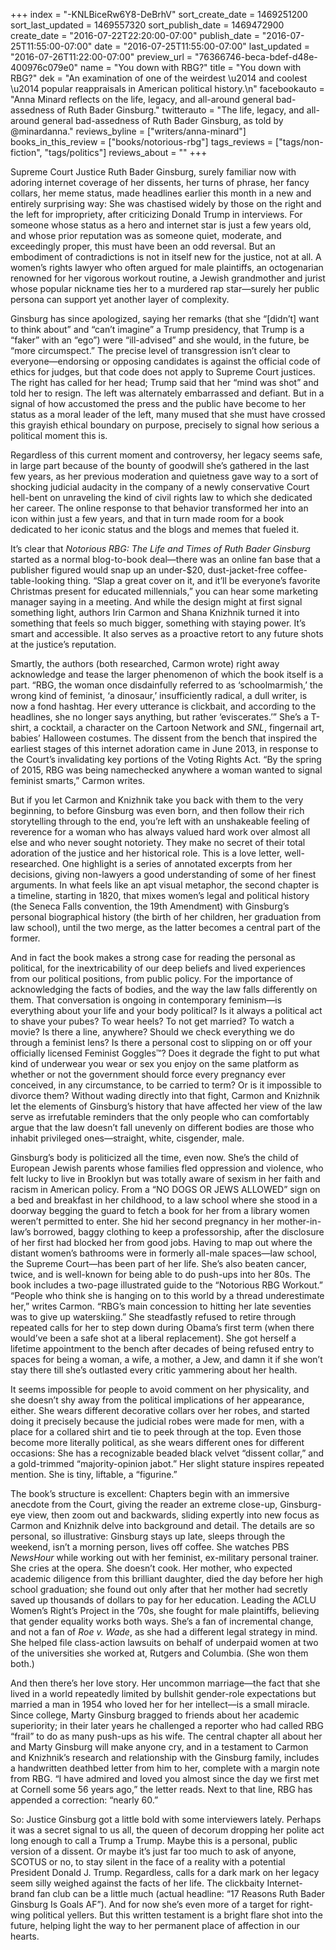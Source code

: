 +++
index = "-KNLBiceRw6Y8-DeBrhV"
sort_create_date = 1469251200
sort_last_updated = 1469557320
sort_publish_date = 1469472900
create_date = "2016-07-22T22:20:00-07:00"
publish_date = "2016-07-25T11:55:00-07:00"
date = "2016-07-25T11:55:00-07:00"
last_updated = "2016-07-26T11:22:00-07:00"
preview_url = "76366746-beca-bdef-d48e-400976c079e0"
name = "You down with RBG?"
title = "You down with RBG?"
dek = "An examination of one of the weirdest \u2014 and coolest \u2014 popular reappraisals in American political history.\n"
facebookauto = "Anna Minard reflects on the life, legacy, and all-around general bad-assedness of Ruth Bader Ginsburg."
twitterauto = "The life, legacy, and all-around general bad-assedness of Ruth Bader Ginsburg, as told by @minardanna."
reviews_byline = ["writers/anna-minard"]
books_in_this_review = ["books/notorious-rbg"]
tags_reviews = ["tags/non-fiction", "tags/politics"]
reviews_about = ""
+++

Supreme Court Justice Ruth Bader Ginsburg, surely familiar now with adoring internet coverage of her dissents, her turns of phrase, her fancy collars, her meme status, made headlines earlier this month in a new and entirely surprising way: She was chastised widely by those on the right and the left for impropriety, after criticizing Donald Trump in interviews. For someone whose status as a hero and internet star is just a few years old, and whose prior reputation was as someone quiet, moderate, and exceedingly proper, this must have been an odd reversal. But an embodiment of contradictions is not in itself new for the justice, not at all. A women’s rights lawyer who often argued for male plaintiffs, an octogenarian renowned for her vigorous workout routine, a Jewish grandmother and jurist whose popular nickname ties her to a murdered rap star—surely her public persona can support yet another layer of complexity.

Ginsburg has since apologized, saying her remarks (that she “[didn’t] want to think about” and “can’t imagine” a Trump presidency, that Trump is a “faker” with an “ego”) were “ill-advised” and she would, in the future, be “more circumspect.” The precise level of transgression isn’t clear to everyone—endorsing or opposing candidates is against the official code of ethics for judges, but that code does not apply to Supreme Court justices. The right has called for her head; Trump said that her “mind was shot” and told her to resign. The left was alternately embarrassed and defiant. But in a signal of how accustomed the press and the public have become to her status as a moral leader of the left, many mused that she must have crossed this grayish ethical boundary on purpose, precisely to signal how serious a political moment this is.

Regardless of this current moment and controversy, her legacy seems safe, in large part because of the bounty of goodwill she’s gathered in the last few years, as her previous moderation and quietness gave way to a sort of shocking judicial audacity in the company of a newly conservative Court hell-bent on unraveling the kind of civil rights law to which she dedicated her career. The online response to that behavior transformed her into an icon within just a few years, and that in turn made room for a book dedicated to her iconic status and the blogs and memes that fueled it.

<div class="break"></div>

It’s clear that *Notorious RBG: The Life and Times of Ruth Bader Ginsburg* started as a normal blog-to-book deal—there was an online fan base that a publisher figured would snap up an under-$20, dust-jacket-free coffee-table-looking thing. “Slap a great cover on it, and it’ll be everyone’s favorite Christmas present for educated millennials,” you can hear some marketing manager saying in a meeting. And while the design might at first signal something light, authors Irin Carmon and Shana Knizhnik turned it into something that feels so much bigger, something with staying power. It’s smart and accessible. It also serves as a proactive retort to any future shots at the justice’s reputation.

Smartly, the authors (both researched, Carmon wrote) right away acknowledge and tease the larger phenomenon of which the book itself is a part. “RBG, the woman once disdainfully referred to as ‘schoolmarmish,’ the wrong kind of feminist, ‘a dinosaur,’ insufficiently radical, a dull writer, is now a fond hashtag. Her every utterance is clickbait, and according to the headlines, she no longer says anything, but rather ‘eviscerates.’” She’s a T-shirt, a cocktail, a character on the Cartoon Network and *SNL*, fingernail art, babies’ Halloween costumes. The dissent from the bench that inspired the earliest stages of this internet adoration came in June 2013, in response to the Court’s invalidating key portions of the Voting Rights Act. “By the spring of 2015, RBG was being namechecked anywhere a woman wanted to signal feminist smarts,” Carmon writes.

But if you let Carmon and Knizhnik take you back with them to the very beginning, to before Ginsburg was even born, and then follow their rich storytelling through to the end, you’re left with an unshakeable feeling of reverence for a woman who has always valued hard work over almost all else and who never sought notoriety. They make no secret of their total adoration of the justice and her historical role. This is a love letter, well-researched. One highlight is a series of annotated excerpts from her decisions, giving non-lawyers a good understanding of some of her finest arguments. In what feels like an apt visual metaphor, the second chapter is a timeline, starting in 1820, that mixes women’s legal and political history (the Seneca Falls convention, the 19th Amendment) with Ginsburg’s personal biographical history (the birth of her children, her graduation from law school), until the two merge, as the latter becomes a central part of the former.

And in fact the book makes a strong case for reading the personal as political, for the inextricability of our deep beliefs and lived experiences from our political positions, from public policy. For the importance of acknowledging the facts of bodies, and the way the law falls differently on them. That conversation is ongoing in contemporary feminism—is everything about your life and your body political? Is it always a political act to shave your pubes? To wear heels? To not get married? To watch a movie? Is there a line, anywhere? Should we check everything we do through a feminist lens? Is there a personal cost to slipping on or off your officially licensed Feminist Goggles™? Does it degrade the fight to put what kind of underwear you wear or sex you enjoy on the same platform as whether or not the government should force every pregnancy ever conceived, in any circumstance, to be carried to term? Or is it impossible to divorce them? Without wading directly into that fight, Carmon and Knizhnik let the elements of Ginsburg’s history that have affected her view of the law serve as irrefutable reminders that the only people who can comfortably argue that the law doesn’t fall unevenly on different bodies are those who inhabit privileged ones—straight, white, cisgender, male.

Ginsburg’s body is politicized all the time, even now. She’s the child of European Jewish parents whose families fled oppression and violence, who felt lucky to live in Brooklyn but was totally aware of sexism in her faith and racism in American policy. From a “NO DOGS OR JEWS ALLOWED” sign on a bed and breakfast in her childhood, to a law school where she stood in a doorway begging the guard to fetch a book for her from a library women weren’t permitted to enter. She hid her second pregnancy in her mother-in-law’s borrowed, baggy clothing to keep a professorship, after the disclosure of her first had blocked her from good jobs. Having to map out where the distant women’s bathrooms were in formerly all-male spaces—law school, the Supreme Court—has been part of her life. She’s also beaten cancer, twice, and is well-known for being able to do push-ups into her 80s. The book includes a two-page illustrated guide to the “Notorious RBG Workout.” “People who think she is hanging on to this world by a thread underestimate her,” writes Carmon. “RBG’s main concession to hitting her late seventies was to give up waterskiing.” She steadfastly refused to retire through repeated calls for her to step down during Obama’s first term (when there would’ve been a safe shot at a liberal replacement). She got herself a lifetime appointment to the bench after decades of being refused entry to spaces for being a woman, a wife, a mother, a Jew, and damn it if she won’t stay there till she’s outlasted every critic yammering about her health.

It seems impossible for people to avoid comment on her physicality, and she doesn’t shy away from the political implications of her appearance, either. She wears different decorative collars over her robes, and started doing it precisely because the judicial robes were made for men, with a place for a collared shirt and tie to peek through at the top. Even those become more literally political, as she wears different ones for different occasions: She has a recognizable beaded black velvet “dissent collar,” and a gold-trimmed “majority-opinion jabot.” Her slight stature inspires repeated mention. She is tiny, liftable, a “figurine.”

 The book’s structure is excellent: Chapters begin with an immersive anecdote from the Court, giving the reader an extreme close-up, Ginsburg-eye view, then zoom out and backwards, sliding expertly into new focus as Carmon and Knizhnik delve into background and detail. The details are so personal, so illustrative: Ginsburg stays up late, sleeps through the weekend, isn’t a morning person, lives off coffee. She watches PBS *NewsHour* while working out with her feminist, ex-military personal trainer. She cries at the opera. She doesn’t cook. Her mother, who expected academic diligence from this brilliant daughter, died the day before her high school graduation; she found out only after that her mother had secretly saved up thousands of dollars to pay for her education. Leading the ACLU Women’s Right’s Project in the ’70s, she fought for male plaintiffs, believing that gender equality works both ways. She’s a fan of incremental change, and not a fan of *Roe v. Wade*, as she had a different legal strategy in mind. She helped file class-action lawsuits on behalf of underpaid women at two of the universities she worked at, Rutgers and Columbia. (She won them both.)

And then there’s her love story. Her uncommon marriage—the fact that she lived in a world repeatedly limited by bullshit gender-role expectations but married a man in 1954 who loved her for her intellect—is a small miracle. Since college, Marty Ginsburg bragged to friends about her academic superiority; in their later years he challenged a reporter who had called RBG “frail” to do as many push-ups as his wife. The central chapter all about her and Marty Ginsburg will make anyone cry, and in a testament to Carmon and Knizhnik’s research and relationship with the Ginsburg family, includes a handwritten deathbed letter from him to her, complete with a margin note from RBG. “I have admired and loved you almost since the day we first met at Cornell some 56 years ago,” the letter reads. Next to that line, RBG has appended a correction: “nearly 60.”
 
<div class="break"></div>

So: Justice Ginsburg got a little bold with some interviewers lately. Perhaps it was a secret signal to us all, the queen of decorum dropping her polite act long enough to call a Trump a Trump. Maybe this is a personal, public version of a dissent. Or maybe it’s just far too much to ask of anyone, SCOTUS or no, to stay silent in the face of a reality with a potential President Donald J. Trump. Regardless, calls for a dark mark on her legacy seem silly weighed against the facts of her life. The clickbaity Internet-brand fan club can be a little much (actual headline: “17 Reasons Ruth Bader Ginsburg Is Goals AF”). And for now she’s even more of a target for right-wing political yellers. But this written testament is a bright flare shot into the future, helping light the way to her permanent place of affection in our hearts.

